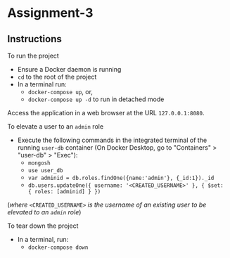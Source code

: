# Assignment-3
## Instructions
To run the project
- Ensure a Docker daemon is running
- `cd` to the root of the project
- In a terminal run:
  * `docker-compose up`, or,
  * `docker-compose up -d` to run in detached mode

Access the application in a web browser at the URL `127.0.0.1:8080`.

To elevate a user to an `admin` role
- Execute the following commands in the integrated terminal of the running `user-db` container (On Docker Desktop, go to "Containers" > "user-db" > "Exec"):
  * `mongosh`
  * `use user_db`
  * `var adminid = db.roles.findOne({name:'admin'}, {_id:1})._id`
  * `db.users.updateOne({ username: '<CREATED_USERNAME>' }, { $set: { roles: [adminid] } })`

(_where_ `<CREATED_USERNAME>` _is the username of an existing user to be elevated to an `admin` role_)

To tear down the project
- In a terminal, run:
  * `docker-compose down`